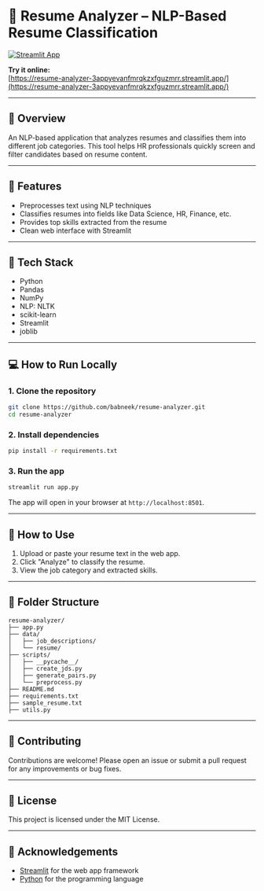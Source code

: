 # 📄 Resume Analyzer – NLP-Based Resume Classification

[![Streamlit App](https://static.streamlit.io/badges/streamlit_badge_black_white.svg)](https://resume-analyzer-3appyevanfmrqkzxfguzmrr.streamlit.app/)

**Try it online:**  
[https://resume-analyzer-3appyevanfmrqkzxfguzmrr.streamlit.app/](https://resume-analyzer-3appyevanfmrqkzxfguzmrr.streamlit.app/)

---

## 📖 Overview
An NLP-based application that analyzes resumes and classifies them into different job categories. This tool helps HR professionals quickly screen and filter candidates based on resume content.

---

## 🚀 Features
- Preprocesses text using NLP techniques
- Classifies resumes into fields like Data Science, HR, Finance, etc.
- Provides top skills extracted from the resume
- Clean web interface with Streamlit

---

## 🧠 Tech Stack
- Python
- Pandas
- NumPy
- NLP: NLTK
- scikit-learn
- Streamlit
- joblib

---

## 💻 How to Run Locally

### 1. Clone the repository
```bash
git clone https://github.com/babneek/resume-analyzer.git
cd resume-analyzer
```

### 2. Install dependencies
```bash
pip install -r requirements.txt
```

### 3. Run the app
```bash
streamlit run app.py
```
The app will open in your browser at `http://localhost:8501`.

---

## 🧩 How to Use
1. Upload or paste your resume text in the web app.
2. Click "Analyze" to classify the resume.
3. View the job category and extracted skills.

---

## 📁 Folder Structure
```
resume-analyzer/
├── app.py
├── data/
│   ├── job_descriptions/
│   └── resume/
├── scripts/
│   ├── __pycache__/
│   ├── create_jds.py
│   ├── generate_pairs.py
│   └── preprocess.py
├── README.md
├── requirements.txt
├── sample_resume.txt
├── utils.py
```

---

## 🤝 Contributing
Contributions are welcome! Please open an issue or submit a pull request for any improvements or bug fixes.

---

## 📄 License
This project is licensed under the MIT License.

---

## 🙏 Acknowledgements
- [Streamlit](https://streamlit.io/) for the web app framework
- [Python](https://www.python.org/) for the programming language
